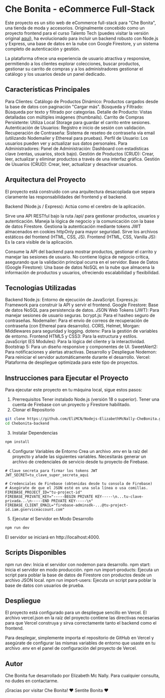 # Che Bonita - eCommerce Full-Stack
Este proyecto es un sitio web de eCommerce full-stack para "Che Bonita", una tienda de moda y accesorios. Originalmente concebido como un proyecto frontend para el curso Talento Tech (puedes visitar la versión original [aquí](https://github.com/EliMCN/CheBonita)), ha evolucionado para incluir un backend robusto con Node.js y Express, una base de datos en la nube con Google Firestore, y un sistema completo de autenticación y gestión.

La plataforma ofrece una experiencia de usuario atractiva y responsive, permitiendo a los clientes explorar colecciones, buscar productos, gestionar su carrito de compras y a los administradores gestionar el catálogo y los usuarios desde un panel dedicado.

## Características Principales
Para Clientes:
Catálogo de Productos Dinámico: Productos cargados desde la base de datos con paginación "Cargar más".
Búsqueda y Filtrado: Búsqueda por texto y filtrado por categorías.
Detalle de Producto: Vistas detalladas con múltiples imágenes (thumbnails).
Carrito de Compras Persistente: Utiliza Local Storage para guardar el carrito entre sesiones.
Autenticación de Usuarios: Registro e inicio de sesión con validación.
Recuperación de Contraseña: Sistema de reseteo de contraseña vía email (utilizando Nodemailer y Ethereal para pruebas).
Perfil de Usuario: Los usuarios pueden ver y actualizar sus datos personales.
Para Administradores:
Panel de Administración: Dashboard con estadísticas clave (ventas, usuarios, stock bajo).
Gestión de Productos (CRUD): Crear, leer, actualizar y eliminar productos a través de una interfaz gráfica.
Gestión de Usuarios (CRUD): Crear, leer, actualizar y desactivar usuarios.

##  Arquitectura del Proyecto
El proyecto está construido con una arquitectura desacoplada que separa claramente las responsabilidades del frontend y el backend.

Backend (Node.js / Express): Actúa como el cerebro de la aplicación.

Sirve una API RESTful bajo la ruta /api/ para gestionar productos, usuarios y autenticación.
Maneja la lógica de negocio y la comunicación con la base de datos Firestore.
Gestiona la autenticación mediante tokens JWT almacenados en cookies httpOnly para mayor seguridad.
Sirve los archivos estáticos del frontend (HTML, CSS, JS).
Frontend (HTML, CSS, Vanilla JS): Es la cara visible de la aplicación.

Consume la API del backend para mostrar productos, gestionar el carrito y manejar las sesiones de usuario.
No contiene lógica de negocio crítica, asegurando que la validación principal ocurra en el servidor.
Base de Datos (Google Firestore): Una base de datos NoSQL en la nube que almacena la información de productos y usuarios, ofreciendo escalabilidad y flexibilidad.

##  Tecnologías Utilizadas
Backend
Node.js: Entorno de ejecución de JavaScript.
Express.js: Framework para construir la API y servir el frontend.
Google Firestore: Base de datos NoSQL para persistencia de datos.
JSON Web Tokens (JWT): Para manejar sesiones de usuario seguras.
bcrypt.js: Para el hasheo seguro de contraseñas.
Nodemailer: Para el envío de correos de recuperación de contraseña (con Ethereal para desarrollo).
CORS, Helmet, Morgan: Middlewares para seguridad y logging.
dotenv: Para la gestión de variables de entorno.
Frontend
HTML5 y CSS3: Para la estructura y estilos.
JavaScript (ES Modules): Para la lógica del cliente y la interactividad.
Bootstrap 5: Para un diseño responsive y componentes de UI.
SweetAlert2: Para notificaciones y alertas atractivas.
Desarrollo y Despliegue
Nodemon: Para reiniciar el servidor automáticamente durante el desarrollo.
Vercel: Plataforma de despliegue optimizada para este tipo de proyectos.

##  Instrucciones para Ejecutar el Proyecto
Para ejecutar este proyecto en tu máquina local, sigue estos pasos:

1. Prerrequisitos
Tener instalado Node.js (versión 18 o superior).
Tener una cuenta de Firebase con un proyecto y Firestore habilitado.
2. Clonar el Repositorio
```bash
git clone https://github.com/EliMCN/Nodejs-ElizabethMcNally-CheBonita.git
cd Chebonita-backend
```
3. Instalar Dependencias
```bash
npm install
```
4. Configurar Variables de Entorno
Crea un archivo .env en la raíz del proyecto y añade las siguientes variables. Necesitarás generar un archivo de credenciales de servicio desde tu proyecto de Firebase.

```env
# Clave secreta para firmar los tokens JWT
JWT_SECRET=tu_clave_super_secreta_aqui

# Credenciales de Firebase (obtenidas desde tu consola de Firebase)
# Asegúrate de que el JSON esté en una sola línea o usa comillas.
FIREBASE_PROJECT_ID="tu-project-id"
FIREBASE_PRIVATE_KEY="-----BEGIN PRIVATE KEY-----\n...tu-clave-privada...\n-----END PRIVATE KEY-----\n"
FIREBASE_CLIENT_EMAIL="firebase-adminsdk-...@tu-project-id.iam.gserviceaccount.com"
```
5. Ejecutar el Servidor en Modo Desarrollo
```bash
npm run dev
```
El servidor se iniciará en http://localhost:4000.

##  Scripts Disponibles
npm run dev: Inicia el servidor con nodemon para desarrollo.
npm start: Inicia el servidor en modo producción.
npm run import-products: Ejecuta un script para poblar la base de datos de Firestore con productos desde un archivo JSON local.
npm run import-users: Ejecuta un script para poblar la base de datos con usuarios de prueba.

##  Despliegue
El proyecto está configurado para un despliegue sencillo en Vercel. El archivo vercel.json en la raíz del proyecto contiene las directivas necesarias para que Vercel construya y sirva correctamente tanto el backend como el frontend.

Para desplegar, simplemente importa el repositorio de GitHub en Vercel y asegúrate de configurar las mismas variables de entorno que usaste en tu archivo .env en el panel de configuración del proyecto de Vercel.

##  Autor
Che Bonita fue desarrollado por Elizabeth Mc Nally. Para cualquier consulta, no dudes en contactarme.

¡Gracias por visitar Che Bonita! ❤️ Sentite Bonita ❤️